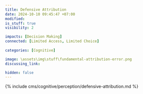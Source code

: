 ```yaml
---
title: Defensive Attribution
date: 2024-10-10 09:45:47 +07:00
modified: 
is_stuff: true
visibility: 2

impacts: [Decision Making]
connected: [Limited Access, Limited Choice]
  
categories: [Cognitive]

image: \assets\img\stuff\fundamental-attribution-error.png
discussing_link: 

hidden: false
---
```


{% include cms/cognitive/perception/defensive-attribution.md %}